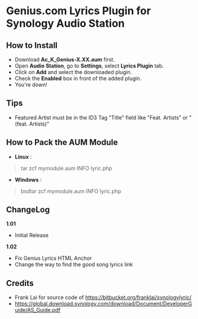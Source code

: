 Genius.com Lyrics Plugin for Synology Audio Station
=

How to Install
-------------
- Download **Ac_K_Genius-X.XX.aum** first.
- Open **Audio Station**, go to **Settings**, select **Lyrics Plugin** tab.
- Click on **Add** and select the downloaded plugin.
- Check the **Enabled** box in front of the added plugin.
- You're down!

Tips
-------------
- Featured Artist must be in the ID3 Tag "Title" field like "Feat. Artists" or "(feat. Artists)"

How to Pack the AUM Module
-------------
- **Linux** :
> tar zcf mymodule.aum INFO lyric.php

- **Windows** :
> bsdtar zcf mymodule.aum INFO lyric.php

ChangeLog
-------------

**1.01**
- Initial Release

**1.02**
- Fix Genius Lyrics HTML Anchor
- Change the way to find the good song lyrics link



Credits
-------------
- Frank Lai for source code of https://bitbucket.org/franklai/synologylyric/
- https://global.download.synology.com/download/Document/DeveloperGuide/AS_Guide.pdf